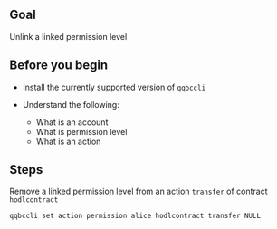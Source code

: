 ## Goal

Unlink a linked permission level

## Before you begin

* Install the currently supported version of `qqbccli`

* Understand the following:
  * What is an account
  * What is permission level
  * What is an action

## Steps

Remove a linked permission level from an action `transfer` of contract `hodlcontract`

```sh
qqbccli set action permission alice hodlcontract transfer NULL
```